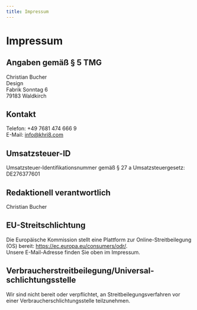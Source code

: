 ```yaml
---
title: Impressum
---
```

# Impressum

## Angaben gemäß § 5 TMG

Christian Bucher\
Design\
Fabrik Sonntag 6\
79183 Waldkirch

## Kontakt

Telefon: +49 7681 474 666 9\
E-Mail: info@khri8.com

## Umsatzsteuer-ID

Umsatzsteuer-Identifikationsnummer gemäß § 27 a Umsatzsteuergesetz:\
DE276377601

## Redaktionell verantwortlich

Christian Bucher

## EU-Streitschlichtung

Die Europäische Kommission stellt eine Plattform zur Online-Streitbeilegung (OS) bereit: <https://ec.europa.eu/consumers/odr/>.\
Unsere E-Mail-Adresse finden Sie oben im Impressum.

## Verbraucher­streit­beilegung/Universal­schlichtungs­stelle

Wir sind nicht bereit oder verpflichtet, an Streitbeilegungsverfahren vor einer Verbraucherschlichtungsstelle teilzunehmen.